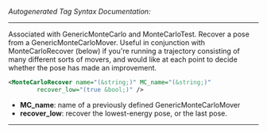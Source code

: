 <!-- THIS IS AN AUTOGENERATED FILE: Don't edit it directly, instead change the schema definition in the code itself. -->

_Autogenerated Tag Syntax Documentation:_

---
Associated with GenericMonteCarlo and MonteCarloTest. Recover a pose from a GenericMonteCarloMover. Useful in conjunction with MonteCarloRecover (below) if you're running a trajectory consisting of many different sorts of movers, and would like at each point to decide whether the pose has made an improvement.

```xml
<MonteCarloRecover name="(&string;)" MC_name="(&string;)"
        recover_low="(true &bool;)" />
```

-   **MC_name**: name of a previously defined GenericMonteCarloMover
-   **recover_low**: recover the lowest-energy pose, or the last pose.

---
